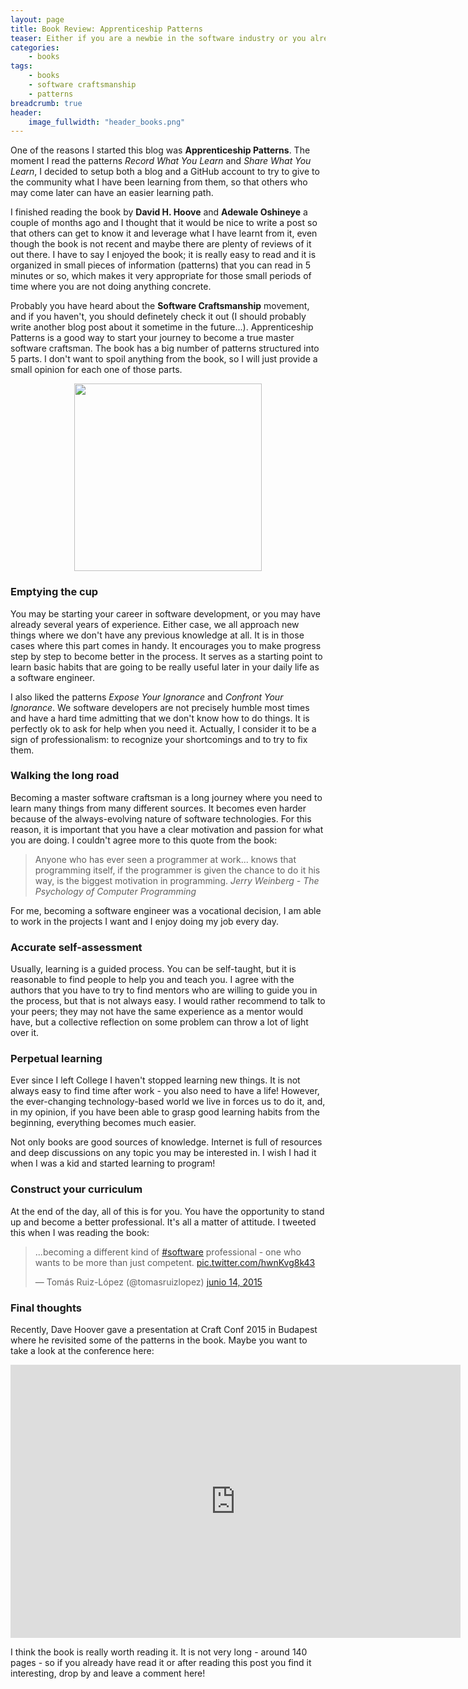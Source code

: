 ```yaml
---
layout: page
title: Book Review: Apprenticeship Patterns
teaser: Either if you are a newbie in the software industry or you already have several years of experience developing software, Apprenticeship Patterns is a good book to reflect about several habits that you acquire along the road and to focus on becoming a better software engineer. Read it and start your journey to become a master software craftsman!
categories:
    - books
tags:
    - books
    - software craftsmanship
    - patterns
breadcrumb: true
header:
    image_fullwidth: "header_books.png"
---
```


One of the reasons I started this blog was **Apprenticeship Patterns**. The moment I read the patterns *Record What You Learn* and *Share What You Learn*, I decided to setup both a blog and a GitHub account to try to give to the community what I have been learning from them, so that others who may come later can have an easier learning path.

I finished reading the book by **David H. Hoove** and **Adewale Oshineye** a couple of months ago and I thought that it would be nice to write a post so that others can get to know it and leverage what I have learnt from it, even though the book is not recent and maybe there are plenty of reviews of it out there. I have to say I enjoyed the book; it is really easy to read and it is organized in small pieces of information (patterns) that you can read in 5 minutes or so, which makes it very appropriate for those small periods of time where you are not doing anything concrete.

Probably you have heard about the **Software Craftsmanship** movement, and if you haven't, you should definetely check it out (I should probably write another blog post about it sometime in the future...). Apprenticeship Patterns is a good way to start your journey to become a true master software craftsman. The book has a big number of patterns structured into 5 parts. I don't want to spoil anything from the book, so I will just provide a small opinion for each one of those parts.

<p align="center">
<img width="300" src="http://ecx.images-amazon.com/images/I/71q7D8-hz0L.jpg"/>
</p>

### Emptying the cup

You may be starting your career in software development, or you may have already several years of experience. Either case, we all approach new things where we don't have any previous knowledge at all. It is in those cases where this part comes in handy. It encourages you to make progress step by step to become better in the process. It serves as a starting point to learn basic habits that are going to be really useful later in your daily life as a software engineer.

I also liked the patterns *Expose Your Ignorance* and *Confront Your Ignorance*. We software developers are not precisely humble most times and have a hard time admitting that we don't know how to do things. It is perfectly ok to ask for help when you need it. Actually, I consider it to be a sign of professionalism: to recognize your shortcomings and to try to fix them.

### Walking the long road

Becoming a master software craftsman is a long journey where you need to learn many things from many different sources. It becomes even harder because of the always-evolving nature of software technologies. For this reason, it is important that you have a clear motivation and passion for what you are doing. I couldn't agree more to this quote from the book:

> Anyone who has ever seen a programmer at work... knows that programming itself, if the programmer is given the chance to do it his way, is the biggest motivation in programming.
<cite>Jerry Weinberg - The Psychology of Computer Programming</cite>

For me, becoming a software engineer was a vocational decision, I am able to work in the projects I want and I enjoy doing my job every day.

### Accurate self-assessment

Usually, learning is a guided process. You can be self-taught, but it is reasonable to find people to help you and teach you. I agree with the authors that you have to try to find mentors who are willing to guide you in the process, but that is not always easy. I would rather  recommend to talk to your peers; they may not have the same experience as a mentor would have, but a collective reflection on some problem can throw a lot of light over it.

### Perpetual learning

Ever since I left College I haven't stopped learning new things. It is not always easy to find time after work - you also need to have a life! However, the ever-changing technology-based world we live in forces us to do it, and, in my opinion, if you have been able to grasp good learning habits from the beginning, everything becomes much easier. 

Not only books are good sources of knowledge. Internet is full of resources and deep discussions on any topic you may be interested in. I wish I had it when I was a kid and started learning to program!

### Construct your curriculum

At the end of the day, all of this is for you. You have the opportunity to stand up and become a better professional. It's all a matter of attitude. I tweeted this when I was reading the book:

<blockquote class="twitter-tweet" lang="es"><p lang="en" dir="ltr">...becoming a different kind of <a href="https://twitter.com/hashtag/software?src=hash">#software</a> professional - one who wants to be more than just competent. <a href="http://t.co/hwnKvg8k43">pic.twitter.com/hwnKvg8k43</a></p>&mdash; Tomás Ruiz-López (@tomasruizlopez) <a href="https://twitter.com/tomasruizlopez/status/610133616224530432">junio 14, 2015</a></blockquote>
<script async src="//platform.twitter.com/widgets.js" charset="utf-8"></script>

### Final thoughts

Recently, Dave Hoover gave a presentation at Craft Conf 2015 in Budapest where he revisited some of the patterns in the book. Maybe you want to take a look at the conference here:

<p align="center">
<iframe width="720" height="437" src="http://www.ustream.tv/embed/recorded/61479554?v=3&amp;wmode=direct" scrolling="no" frameborder="0" style="border: 0px none transparent;"></iframe>
</p>

I think the book is really worth reading it. It is not very long - around 140 pages - so if you already have read it or after reading this post you find it interesting, drop by and leave a comment here!

